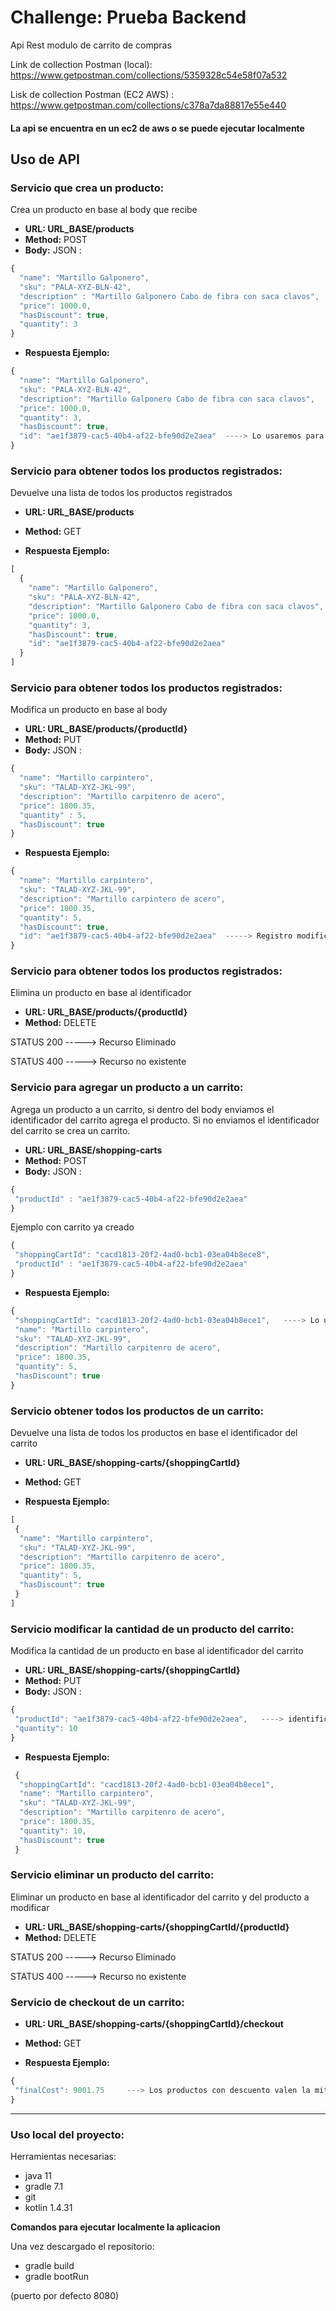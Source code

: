 ﻿# Challenge: Prueba Backend
 
 Api Rest modulo de carrito de compras
 
Link de collection Postman (local): https://www.getpostman.com/collections/5359328c54e58f07a532

Lisk de collection Postman (EC2 AWS) : https://www.getpostman.com/collections/c378a7da88817e55e440

#### La api se encuentra en un ec2 de aws o se puede ejecutar localmente 

 ## Uso de API


### Servicio que crea un producto: 

Crea un producto en base al body que recibe 

- **URL: URL_BASE/products**
- **Method:** POST
- **Body:** JSON :
```javascript
{
  "name": "Martillo Galponero",
  "sku": "PALA-XYZ-BLN-42",
  "description" : "Martillo Galponero Cabo de fibra con saca clavos",
  "price": 1000.0,
  "hasDiscount": true,
  "quantity": 3
}
```
 - **Respuesta Ejemplo:** 
  
```javascript
{
  "name": "Martillo Galponero",
  "sku": "PALA-XYZ-BLN-42",
  "description": "Martillo Galponero Cabo de fibra con saca clavos",
  "price": 1000.0,
  "quantity": 3,
  "hasDiscount": true,
  "id": "ae1f3879-cac5-40b4-af22-bfe90d2e2aea"  ----> Lo usaremos para buscar este recurso
}
```

### Servicio para obtener todos los productos registrados:

Devuelve una lista de todos los productos registrados

- **URL: URL_BASE/products**
- **Method:** GET

 - **Respuesta Ejemplo:** 

```javascript
[
  {
    "name": "Martillo Galponero",
    "sku": "PALA-XYZ-BLN-42",
    "description": "Martillo Galponero Cabo de fibra con saca clavos",
    "price": 1000.0,
    "quantity": 3,
    "hasDiscount": true,
    "id": "ae1f3879-cac5-40b4-af22-bfe90d2e2aea"
  }
]
```

### Servicio para obtener todos los productos registrados:

Modifica un producto en base al body

- **URL: URL_BASE/products/{productId}**
- **Method:** PUT
- **Body:** JSON :

```javascript
{
  "name": "Martillo carpintero",
  "sku": "TALAD-XYZ-JKL-99",
  "description": "Martillo carpitenro de acero",
  "price": 1800.35,
  "quantity" : 5,
  "hasDiscount": true
}
```
 - **Respuesta Ejemplo:** 

```javascript
{
  "name": "Martillo carpintero",
  "sku": "TALAD-XYZ-JKL-99",
  "description": "Martillo carpintero de acero",
  "price": 1800.35,
  "quantity": 5,
  "hasDiscount": true,
  "id": "ae1f3879-cac5-40b4-af22-bfe90d2e2aea"  -----> Registro modificado, lo vemos por el identificador
}
```

### Servicio para obtener todos los productos registrados:

Elimina un producto en base al identificador

- **URL: URL_BASE/products/{productId}**
- **Method:** DELETE

 STATUS 200 -----> Recurso Eliminado
 
 STATUS 400 -----> Recurso no existente
 
 ### Servicio para agregar un producto a un carrito:
 
 Agrega un producto a un carrito, si dentro del body enviamos el identificador del carrito 
 agrega el producto. Si no enviamos el identificador del carrito se crea un carrito. 
 
 - **URL: URL_BASE/shopping-carts**
- **Method:** POST
- **Body:** JSON :

```javascript
{
 "productId" : "ae1f3879-cac5-40b4-af22-bfe90d2e2aea"
}
```

Ejemplo con carrito ya creado

```javascript
{
 "shoppingCartId": "cacd1813-20f2-4ad0-bcb1-03ea04b8ece8",
 "productId" : "ae1f3879-cac5-40b4-af22-bfe90d2e2aea"
}
```

 - **Respuesta Ejemplo:** 

```javascript
{
 "shoppingCartId": "cacd1813-20f2-4ad0-bcb1-03ea04b8ece1",   ----> Lo usaremos para identificar este recurso
 "name": "Martillo carpintero",
 "sku": "TALAD-XYZ-JKL-99",
 "description": "Martillo carpitenro de acero",
 "price": 1800.35,
 "quantity": 5,
 "hasDiscount": true
}
```

 ### Servicio obtener todos los productos de un carrito:
 
Devuelve una lista de todos los productos en base el identificador del carrito

- **URL: URL_BASE/shopping-carts/{shoppingCartId}**
- **Method:** GET

 - **Respuesta Ejemplo:** 

```javascript
[
 {
  "name": "Martillo carpintero",
  "sku": "TALAD-XYZ-JKL-99",
  "description": "Martillo carpitenro de acero",
  "price": 1800.35,
  "quantity": 5,
  "hasDiscount": true
 }
]
```

 ### Servicio modificar la cantidad de un producto del carrito:
 
 Modifica la cantidad de un producto en base al identificador del carrito
 
- **URL: URL_BASE/shopping-carts/{shoppingCartId}**
- **Method:** PUT
- **Body:** JSON :
 
```javascript
{
 "productId": "ae1f3879-cac5-40b4-af22-bfe90d2e2aea",   ----> identificador del producto a modificar
 "quantity": 10
}
```
 - **Respuesta Ejemplo:** 

```javascript
 {
  "shoppingCartId": "cacd1813-20f2-4ad0-bcb1-03ea04b8ece1",
  "name": "Martillo carpintero",
  "sku": "TALAD-XYZ-JKL-99",
  "description": "Martillo carpitenro de acero",
  "price": 1800.35,
  "quantity": 10,
  "hasDiscount": true
 }
```

 ### Servicio eliminar un producto del carrito:
 
 Eliminar un producto en base al identificador del carrito y del producto a modificar
 
 - **URL: URL_BASE/shopping-carts/{shoppingCartId/{productId}**
- **Method:** DELETE

 STATUS 200 -----> Recurso Eliminado
 
 STATUS 400 -----> Recurso no existente

 ### Servicio de checkout de un carrito:

- **URL: URL_BASE/shopping-carts/{shoppingCartId}/checkout**
- **Method:** GET

- **Respuesta Ejemplo:** 

```javascript
{
 "finalCost": 9001.75     ---> Los productos con descuento valen la mitad del precio al hacer checkout
}
```

_________________________________________________

 ### Uso local del proyecto:
 
 Herramientas necesarias: 
 
 - java 11 
 - gradle 7.1
 - git
 - kotlin 1.4.31

**Comandos para ejecutar localmente la aplicacion**

Una vez descargado el repositorio:

 - gradle build
 - gradle bootRun 

(puerto por defecto 8080)


